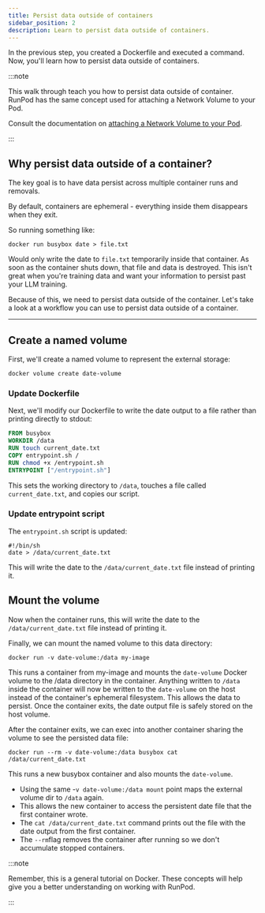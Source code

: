 ```yaml
---
title: Persist data outside of containers
sidebar_position: 2
description: Learn to persist data outside of containers.
---
```


In the previous step, you created a Dockerfile and executed a command. Now, you'll learn how to persist data outside of containers.

:::note

This walk through teach you how to persist data outside of container.
RunPod has the same concept used for attaching a Network Volume to your Pod.

Consult the documentation on [attaching a Network Volume to your Pod](/pods/storage/create-network-volumes).

:::

## Why persist data outside of a container?

The key goal is to have data persist across multiple container runs and removals.

By default, containers are ephemeral - everything inside them disappears when they exit.

So running something like:

```command
docker run busybox date > file.txt
```

Would only write the date to `file.txt` temporarily inside that container. As soon as the container shuts down, that file and data is destroyed.
This isn't great when you're training data and want your information to persist past your LLM training.

Because of this, we need to persist data outside of the container.
Let's take a look at a workflow you can use to persist data outside of a container.

---

## Create a named volume

First, we'll create a named volume to represent the external storage:

```command
docker volume create date-volume
```

### Update Dockerfile

Next, we'll modify our Dockerfile to write the date output to a file rather than printing directly to stdout:

```dockerfile
FROM busybox
WORKDIR /data
RUN touch current_date.txt 
COPY entrypoint.sh /
RUN chmod +x /entrypoint.sh
ENTRYPOINT ["/entrypoint.sh"]
```

This sets the working directory to `/data`, touches a file called `current_date.txt`, and copies our script.

### Update entrypoint script

The `entrypoint.sh` script is updated:

```text
#!/bin/sh
date > /data/current_date.txt
```

This will write the date to the `/data/current_date.txt` file instead of printing it.

## Mount the volume

Now when the container runs, this will write the date to the `/data/current_date.txt` file instead of printing it.

Finally, we can mount the named volume to this data directory:

```command
docker run -v date-volume:/data my-image
```

This runs a container from my-image and mounts the `date-volume` Docker volume to the /data directory in the container.
Anything written to `/data` inside the container will now be written to the `date-volume` on the host instead of the container's ephemeral filesystem.
This allows the data to persist.
Once the container exits, the date output file is safely stored on the host volume.

After the container exits, we can exec into another container sharing the volume to see the persisted data file:

```command
docker run --rm -v date-volume:/data busybox cat /data/current_date.txt
```

This runs a new busybox container and also mounts the `date-volume`.

- Using the same -`v date-volume:/data mount` point maps the external volume dir to `/data` again.
- This allows the new container to access the persistent date file that the first container wrote.
- The `cat /data/current_date.txt` command prints out the file with the date output from the first container.
- The `--rm`flag removes the container after running so we don't accumulate stopped containers.

:::note

Remember, this is a general tutorial on Docker.
These concepts will help give you a better understanding on working with RunPod.

:::
